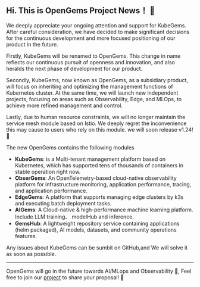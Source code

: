 ## Hi. This is OpenGems Project News！ 👋

We deeply appreciate your ongoing attention and support for KubeGems. After careful consideration, we have decided to make significant decisions for the continuous development and more focused positioning of our product in the future.

Firstly, KubeGems will be renamed to OpenGems. This change in name reflects our continuous pursuit of openness and innovation, and also heralds the next phase of development for our product.

Secondly, KubeGems, now known as OpenGems, as a subsidiary product, will focus on inheriting and optimizing the management functions of Kubernetes cluster. At the same time, we will launch new independent projects, focusing on areas such as Observability, Edge, and MLOps, to achieve more refined management and control.

Lastly,  due to human resource constraints, we will no longer maintain the service mesh module based on Istio. We deeply regret the inconvenience this may cause to users who rely on this module.  we will soon release v1.24! 🎁

The new OpenGems contains the following modules

- **KubeGems**: is a Multi-tenant management platform based on Kubernetes, which has supported tens of thousands of containers in stable operation right now.
- **ObserGems**: An OpenTelemetry-based cloud-native observability platform for infrastructure monitoring, application performance, tracing, and application performance.
- **EdgeGems**: A platform that supports managing edge clusters by k3s and executing batch deployment tasks.
- **AIGems**: A Cloud-native & high-performance machine learning platform. Include LLM training、 modelHub and inference.
- **GemsHub**: A lightweight repository service containing applications (helm packaged), AI models, datasets, and community operations features.

Any issues about KubeGems can be sumbit on GitHub,and We will solve it as soon as possible.

---
OpenGems will go in the future towards AI/MLops and Observability 👀, Feel free to join our [project](https://github.com/orgs/kubegems/projects/9) to share your proposal! 👋

